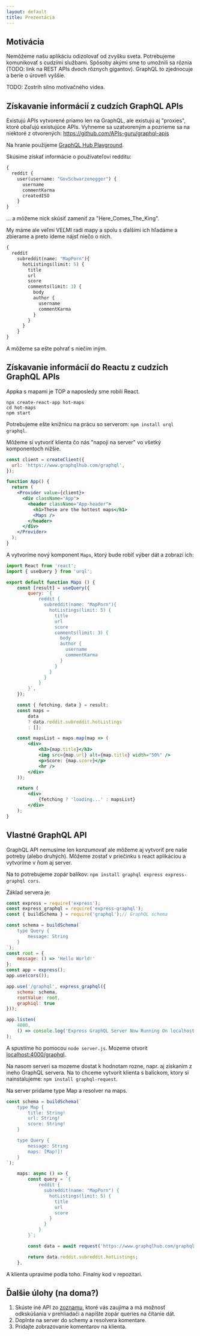 ```yaml
---
layout: default
title: Prezentácia
---
```


## Motivácia

Nemôžeme našu aplikáciu odizolovať od zvyšku sveta. Potrebujeme komunikovať s cudzími službami. Spôsoby akými sme to umožnili sa rôznia (TODO: link na REST APIs dvoch rôznych gigantov). GraphQL to zjednocuje a berie o úroveň vyššie.

TODO: Zostrih silno motivačného videa.

## Získavanie informácií z cudzích GraphQL APIs

Existujú APIs vytvorené priamo len na GraphQL, ale existujú aj "proxies", ktoré obaľujú existujúce APIs. Vyhneme sa uzatvoreným a pozrieme sa na niektoré z otvorených: https://github.com/APIs-guru/graphql-apis

Na hranie použijeme [GraphQL Hub Playground](https://www.graphqlhub.com/playground?query=%23%20Hit%20the%20Play%20button%20above!%0A%23%20Hit%20%22Docs%22%20on%20the%20right%20to%20explore%20the%20API%0A%0A%7B%0A%7D%0A).

Skúsime získať informácie o používateľovi redditu:

```graphql
{
  reddit {
    user(username: "GovSchwarzenegger") {
      username
      commentKarma
      createdISO
    }
}
```

... a môžeme nick skúsiť zameniť za "Here_Comes_The_King".

My máme ale veľmi VEĽMI radi mapy a spolu s ďalšími ich hľadáme a zbierame a preto ideme nájsť niečo o nich.


```graphql
{
  reddit 
    subreddit(name: "MapPorn"){
      hotListings(limit: 5) {
        title
        url
        score
        comments(limit: 3) {
          body
          author { 
            username
            commentKarma
          }
        }
      }
    }
}
```

A môžeme sa ešte pohrať s niečím iným.

## Získavanie informácií do Reactu z cudzích GraphQL APIs 

Appka s mapami je TOP a naposledy sme robili React.

```
npx create-react-app hot-maps
cd hot-maps
npm start
```

Potrebujeme ešte knižnicu na prácu so serverom: `npm install urql graphql`.

Môžeme si vytvoriť klienta čo nás "napojí na server" vo všetký komponentoch nižšie.

```jsx
const client = createClient({
  url: 'https://www.graphqlhub.com/graphql',
});

function App() {
  return (
    <Provider value={client}>
      <div className="App">
        <header className="App-header">
          <h1>These are the hottest maps</h1>
          <Maps />
        </header>
      </div>
    </Provider>
  );
}
```

A vytvoríme nový komponent `Maps`, ktorý bude robiť výber dát a zobrazí ich:

```jsx
import React from 'react';
import { useQuery } from 'urql';

export default function Maps () {
    const [result] = useQuery({
        query: `{
            reddit {
              subreddit(name: "MapPorn"){
                hotListings(limit: 5) {
                  title
                  url
                  score
                  comments(limit: 3) {
                    body
                    author { 
                      username
                      commentKarma
                    }
                  }
                }
              }
            }
        }`,
    });

    const { fetching, data } = result;
    const maps =
        data
        ? data.reddit.subreddit.hotListings
        : [];

    const mapsList = maps.map(map => (
        <div>
            <h3>{map.title}</h3>
            <img src={map.url} alt={map.title} width="50%" />
            <p>Score: {map.score}</p>
            <hr />
        </div>
    ));

    return (
        <div>
            {fetching ? 'loading...' : mapsList}
        </div>
    );
}
```

## Vlastné GraphQL API

GraphQL API nemusíme len konzumovať ale môžeme aj vytvoriť pre naše potreby (alebo druhých). Môžeme zostať v priečinku s react aplikáciou a vytvoríme v ňom aj server.

Na to potrebujeme zopár balíkov: `npm install graphql express express-graphql cors`.

Základ servera je:

```js
const express = require('express');
const express_graphql = require('express-graphql');
const { buildSchema } = require('graphql');// GraphQL schema

const schema = buildSchema(`
    type Query {
        message: String
    }
`);
const root = {
    message: () => 'Hello World!'
};
const app = express();
app.use(cors());

app.use('/graphql', express_graphql({
    schema: schema,
    rootValue: root,
    graphiql: true
}));

app.listen(
    4000,
    () => console.log('Express GraphQL Server Now Running On localhost:4000/graphql'),
);
```

A spustíme ho pomocou `node server.js`. Mozeme otvorit [localhost:4000/graphql](http://localhost:4000/graphql).

Na nasom serveri sa mozeme dostat k hodnotam rozne, napr. aj ziskanim z ineho GraphQL servera. Na to chceme vytvorit klienta s balickom, ktory si nainstalujeme: `npm install graphql-request`.

Na server pridame type Map a resolver na maps.

```js
const schema = buildSchema(`
    type Map {
        title: String!
        url: String!
        score: String!
    }

    type Query {
        message: String
        maps: [Map!]!
    }
`);
```


```js
    maps: async () => {
        const query = `{
            reddit {
              subreddit(name: "MapPorn") {
                hotListings(limit: 5) {
                  title
                  url
                  score
                }
              }
            }
        }`;

        const data = await request('https://www.graphqlhub.com/graphql', query);

        return data.reddit.subreddit.hotListings;
    },
```

A klienta upravime podla toho. Finalny kod v repozitari.

## Ďalšie úlohy (na doma?)

1. Skúste iné API zo [zoznamu](https://github.com/APIs-guru/graphql-apis), ktoré vás zaujíma a má možnosť odkskúšania v prehliadači a napíšte zopár queries na čítanie dát.
2. Doplnte na server do schemy a resolvera komentare.
3. Pridajte zobrazovanie komentarov na klienta.
